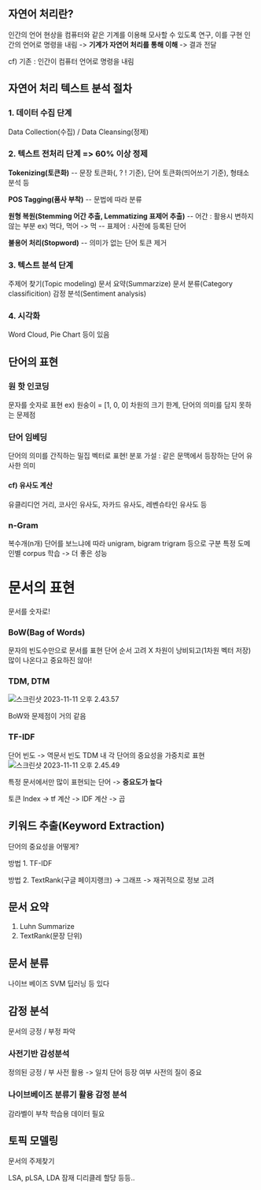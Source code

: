 ## 자연어 처리란?

인간의 언어 현상을 컴퓨터와 같은 기계를 이용해 모사할 수 있도록 연구, 이를 구현
인간의 언어로 명령을 내림 -> **기계가 자연어 처리를 통해 이해** -> 결과 전달

cf) 기존 : 인간이 컴퓨터 언어로 명령을 내림



## 자연어 처리 텍스트 분석 절차



### 1. 데이터 수집 단계

Data Collection(수집) / Data Cleansing(정제)

### 2. 텍스트 전처리 단계 => 60% 이상 정제

**Tokenizing(토큰화)**
-- 문장 토큰화(, ? ! 기준), 단어 토큰화(띄어쓰기 기준), 형태소 분석 등

**POS Tagging(품사 부착)**
-- 문법에 따라 분류

**원형 복원(Stemming 어간 추출, Lemmatizing 표제어 추출)**
-- 어간 : 활용시 변하지 않는 부분 ex) 먹다, 먹어 -> 먹
-- 표제어 : 사전에 등록된 단어

**불용어 처리(Stopword)**
-- 의미가 없는 단어 토큰 제거

### 3. 텍스트 분석 단계

주제어 찾기(Topic modeling)
문서 요약(Summarzize)
문서 분류(Category classificition)
감정 분석(Sentiment analysis)

### 4. 시각화

Word Cloud, Pie Chart 등이 있음





## 단어의 표현

### 원 핫 인코딩

문자를 숫자로 표현
ex) 원숭이 = [1, 0, 0]
차원의 크기 한계, 단어의 의미를 담지 못하는 문제점

### 단어 임베딩

단어의 의미를 간직하는 밀집 벡터로 표현!
분포 가설 : 같은 문맥에서 등장하는 단어 유사한 의미

#### cf) 유사도 계산

유클리디언 거리, 코사인 유사도, 자카드 유사도, 레벤슈타인 유사도 등

### n-Gram

복수개(n개) 단어를 보느냐에 따라 unigram, bigram trigram 등으로 구분
특정 도메인별 corpus 학습 -> 더 좋은 성능



# 문서의 표현

문서를 숫자로!

### BoW(Bag of Words)

문자의 빈도수만으로 문서를 표현
단어 순서 고려 X
차원이 낭비되고(1차원 벡터 저장)
많이 나온다고 중요하진 않아!

### TDM, DTM

![스크린샷 2023-11-11 오후 2.43.57](https://p.ipic.vip/7kpc9k.png)

BoW와 문제점이 거의 같음

### TF-IDF

단어 빈도 -> 역문서 빈도
TDM 내 각 단어의 중요성을 가중치로 표현
![스크린샷 2023-11-11 오후 2.45.49](https://p.ipic.vip/joqbd2.png)

특정 문서에서만 많이 표현되는 단어 -> **중요도가 높다**

토큰 Index -> tf 계산 -> IDF 계산 -> 곱



## 키워드 추출(Keyword Extraction)

단어의 중요성을 어떻게?

방법 1. TF-IDF

방법 2.  TextRank(구글 페이지랭크) -> 그래프 -> 재귀적으로 정보 고려



## 문서 요약

1. Luhn Summarize
2. TextRank(문장 단위)



## 문서 분류

나이브 베이즈
SVM
딥러닝 등 있다



## 감정 분석

문서의 긍정 / 부정 파악



### 사전기반 감성분석

정의된 긍정 / 부 사전 활용 -> 일치 단어 등장 여부
사전의 질이 중요

### 나이브베이즈 분류기 활용 감정 분석

감라벨이 부착 학습용 데이터 필요



## 토픽 모델링

문서의 주제찾기

LSA, pLSA, LDA 잠재 디리클레 할당 등등..